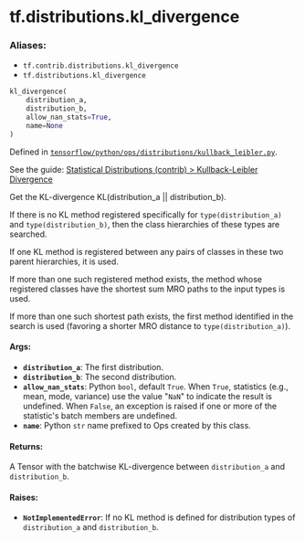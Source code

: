 <div itemscope itemtype="http://developers.google.com/ReferenceObject">
<meta itemprop="name" content="tf.distributions.kl_divergence" />
</div>

# tf.distributions.kl_divergence

### Aliases:

* `tf.contrib.distributions.kl_divergence`
* `tf.distributions.kl_divergence`

``` python
kl_divergence(
    distribution_a,
    distribution_b,
    allow_nan_stats=True,
    name=None
)
```



Defined in [`tensorflow/python/ops/distributions/kullback_leibler.py`](https://www.tensorflow.org/code/tensorflow/python/ops/distributions/kullback_leibler.py).

See the guide: [Statistical Distributions (contrib) > Kullback-Leibler Divergence](../../../../api_guides/python/contrib.distributions.md#Kullback_Leibler_Divergence)

Get the KL-divergence KL(distribution_a || distribution_b).

If there is no KL method registered specifically for `type(distribution_a)`
and `type(distribution_b)`, then the class hierarchies of these types are
searched.

If one KL method is registered between any pairs of classes in these two
parent hierarchies, it is used.

If more than one such registered method exists, the method whose registered
classes have the shortest sum MRO paths to the input types is used.

If more than one such shortest path exists, the first method
identified in the search is used (favoring a shorter MRO distance to
`type(distribution_a)`).

#### Args:

* <b>`distribution_a`</b>: The first distribution.
* <b>`distribution_b`</b>: The second distribution.
* <b>`allow_nan_stats`</b>: Python `bool`, default `True`. When `True`,
    statistics (e.g., mean, mode, variance) use the value "`NaN`" to
    indicate the result is undefined. When `False`, an exception is raised
    if one or more of the statistic's batch members are undefined.
* <b>`name`</b>: Python `str` name prefixed to Ops created by this class.


#### Returns:

A Tensor with the batchwise KL-divergence between `distribution_a`
and `distribution_b`.


#### Raises:

* <b>`NotImplementedError`</b>: If no KL method is defined for distribution types
    of `distribution_a` and `distribution_b`.